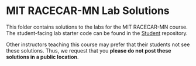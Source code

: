# MIT RACECAR-MN Lab Solutions

This folder contains solutions to the labs for the MIT RACECAR-MN course. The student-facing lab starter code can be found in the [Student](https://github.com/MITLLRacecar/Student) repository.

Other instructors teaching this course may prefer that their students not see these solutions. Thus, we request that you **please do not post these solutions in a public location**.
